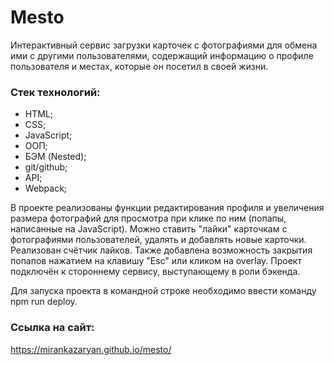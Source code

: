 # Mesto
Интерактивный сервис загрузки карточек с фотографиями для обмена ими с другими пользователями, содержащий информацию о профиле пользователя и местах, которые он посетил в своей жизни.

### Стек технологий:
* HTML;
* CSS;
* JavaScript;
* OOП;
* БЭМ (Nested);
* git/github;
* API;
* Webpack;

В проекте реализованы функции редактирования профиля и увеличения размера фотографий для просмотра при клике по ним (попапы, написанные на JavaScript). 
Можно ставить "лайки" карточкам с фотографиями пользователей, удалять и добавлять новые карточки. 
Реализован счётчик лайков. Также добавлена возможность закрытия попапов нажатием на клавишу "Esc" или кликом на overlay.
Проект подключён к стороннему сервису, выступающему в роли бэкенда.

Для запуска проекта в командной строке необходимо ввести команду npm run deploy.

### Ссылка на сайт:
https://mirankazaryan.github.io/mesto/
